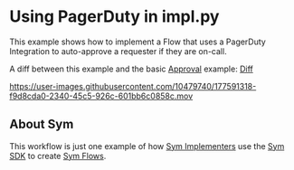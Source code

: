 # Using PagerDuty in impl.py 

This example shows how to implement a Flow that uses a PagerDuty Integration to auto-approve a requester if they are on-call.

A diff between this example and the basic [Approval](../approvals) example: [Diff](https://github.com/symopsio/examples/compare/88e0f41158eee8882616aef71c0af4176ce8c530...fcb0d291388e3710ad5a350b7b1fef7c63396a3b)

https://user-images.githubusercontent.com/10479740/177591318-f9d8cda0-2340-45c5-926c-601bb6c0858c.mov

## About Sym

This workflow is just one example of how [Sym Implementers](https://docs.symops.com/docs/sym-for-implementers) use the [Sym SDK](https://docs.symops.com/docs) to create [Sym Flows](https://docs.symops.com/docs/flows).
